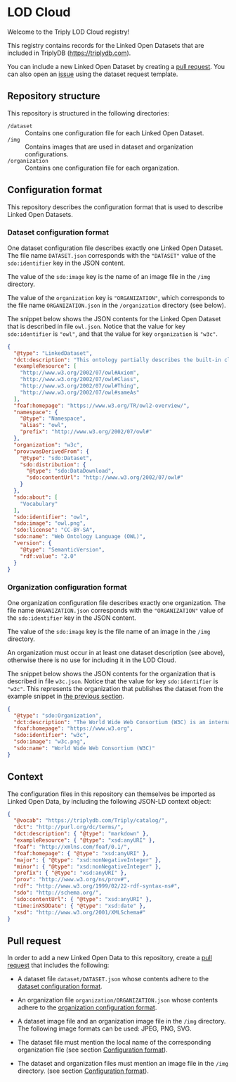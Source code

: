 # LOD Cloud

Welcome to the Triply LOD Cloud registry!

This registry contains records for the Linked Open Datasets that are
included in TriplyDB (https://triplydb.com).

You can include a new Linked Open Dataset by creating a [pull
request](#pull-request).  You can also open an [issue](#todo) using
the dataset request template.

## Repository structure

This repository is structured in the following directories:

<dl>
  <dt><code>/dataset</code></dt>
  <dd>Contains one configuration file for each Linked Open Dataset.</dd>
  <dt><code>/img</code></dt>
  <dd>Contains images that are used in dataset and organization configurations.</dd>
  <dt><code>/organization</code></dt>
  <dd>Contains one configuration file for each organization.</dd>
</dl>

## Configuration format

This repository describes the configuration format that is used to
describe Linked Open Datasets.

### Dataset configuration format

One dataset configuration file describes exactly one Linked Open
Dataset.  The file name `DATASET.json` corresponds with the
`"DATASET"` value of the `sdo:identifier` key in the JSON content.

The value of the `sdo:image` key is the name of an image file in the
`/img` directory.

The value of the `organization` key is `"ORGANIZATION"`, which
corresponds to the file name `ORGANIZATION.json` in the
`/organization` directory (see below).

The snippet below shows the JSON contents for the Linked Open Dataset
that is described in file `owl.json`.  Notice that the value for key
`sdo:identifier` is `"owl"`, and that the value for key `organization`
is `"w3c"`.

```json
{
  "@type": "LinkedDataset",
  "dct:description": "This ontology partially describes the built-in classes and properties that together form the basis of the RDF/XML syntax of OWL 2.  The content of this ontology is based on Tables 6.1 and 6.2 in Section 6.4 of the OWL 2 RDF-Based Semantics specification, available at <http://www.w3.org/TR/owl2-rdf-based-semantics/>.\nPlease note that those tables do not include the different annotations (labels, comments and `rdfs:isDefinedBy` links) used in this file.  Also note that the descriptions provided in this ontology do not provide a complete and correct formal description of either the syntax or the semantics of the introduced terms (please see the OWL 2 recommendations for the complete and normative specifications).\nFurthermore, the information provided by this ontology may be misleading if not used with care. This ontology SHOULD NOT be imported into OWL ontologies. Importing this file into an OWL 2 DL ontology will cause it to become an OWL 2 Full ontology and may have other, unexpected, consequences.",
  "exampleResource": [
    "http://www.w3.org/2002/07/owl#Axiom",
    "http://www.w3.org/2002/07/owl#Class",
    "http://www.w3.org/2002/07/owl#Thing",
    "http://www.w3.org/2002/07/owl#sameAs"
  ],
  "foaf:homepage": "https://www.w3.org/TR/owl2-overview/",
  "namespace": {
    "@type": "Namespace",
    "alias": "owl",
    "prefix": "http://www.w3.org/2002/07/owl#"
  },
  "organization": "w3c",
  "prov:wasDerivedFrom": {
    "@type": "sdo:Dataset",
    "sdo:distribution": {
      "@type": "sdo:DataDownload",
      "sdo:contentUrl": "http://www.w3.org/2002/07/owl#"
    }
  },
  "sdo:about": [
    "Vocabulary"
  ],
  "sdo:identifier": "owl",
  "sdo:image": "owl.png",
  "sdo:license": "CC-BY-SA",
  "sdo:name": "Web Ontology Language (OWL)",
  "version": {
    "@type": "SemanticVersion",
    "rdf:value": "2.0"
  }
}
```

### Organization configuration format

One organization configuration file describes exactly one
organization.  The file name `ORGANIZATION.json` corresponds with the
`"ORGANIZATION"` value of the `sdo:identifier` key in the JSON
content.

The value of the `sdo:image` key is the file name of an image in the
`/img` directory.

An organization must occur in at least one dataset description (see
above), otherwise there is no use for including it in the LOD Cloud.

The snippet below shows the JSON contents for the organization that is
described in file `w3c.json`.  Notice that the value for key
`sdo:identifier` is `"w3c"`.  This represents the organization that
publishes the dataset from the example snippet in [the previous
section](#dataset-configuration).

```json
{
  "@type": "sdo:Organization",
  "dct:description": "The World Wide Web Consortium (W3C) is an international community where Member organizations, a full-time staff, and the public work together to develop Web standards. Led by Web inventor and Director Tim Berners-Lee and CEO Jeffrey Jaffe, W3C's mission is to lead the Web to its full potential. Contact W3C for more information.",
  "foaf:homepage": "https://www.w3.org",
  "sdo:identifier": "w3c",
  "sdo:image": "w3c.png",
  "sdo:name": "World Wide Web Consortium (W3C)"
}
```

## Context

The configuration files in this repository can themselves be imported
as Linked Open Data, by including the following JSON-LD context
object:

```json
{
  "@vocab": "https://triplydb.com/Triply/catalog/",
  "dct": "http://purl.org/dc/terms/",
  "dct:description": { "@type": "markdown" },
  "exampleResource": { "@type": "xsd:anyURI" },
  "foaf": "http://xmlns.com/foaf/0.1/",
  "foaf:homepage": { "@type": "xsd:anyURI" },
  "major": { "@type": "xsd:nonNegativeInteger" },
  "minor": { "@type": "xsd:nonNegativeInteger" },
  "prefix": { "@type": "xsd:anyURI" },
  "prov": "http://www.w3.org/ns/prov#",
  "rdf": "http://www.w3.org/1999/02/22-rdf-syntax-ns#",
  "sdo": "http://schema.org/",
  "sdo:contentUrl": { "@type": "xsd:anyURI" },
  "time:inXSDDate": { "@type": "xsd:date" },
  "xsd": "http://www.w3.org/2001/XMLSchema#"
}
```

## Pull request

In order to add a new Linked Open Data to this repository, create a
[pull request](#todo) that includes the following:

  - A dataset file `dataset/DATASET.json` whose contents adhere to the
    [dataset configuration format](#dataset-configuration-format).

  - An organization file `organization/ORGANIZATION.json` whose
    contents adhere to the [organization configuration
    format](#organization-configuration-format).

  - A dataset image file and an organization image file in the `/img`
    directory.  The following image formats can be used: JPEG, PNG,
    SVG.

  - The dataset file must mention the local name of the corresponding
    organization file (see section [Configuration
    format](#configuration-format)).

  - The dataset and organization files must mention an image file in
    the `/img` directory.  (see section [Configuration
    format](#configuration-format)).
